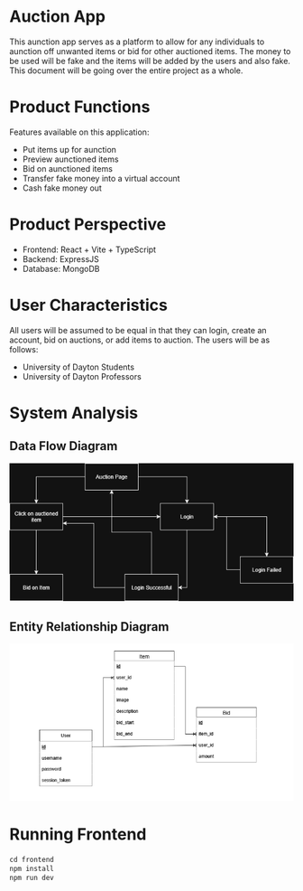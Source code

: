 # Auction App

This aunction app serves as a platform to allow for any individuals to aunction off unwanted items or bid for other auctioned items. The money to be used will be fake and the items will be added by the users and also fake. This document will be going over the entire project as a whole.

# Product Functions

Features available on this application:

- Put items up for aunction
- Preview aunctioned items
- Bid on aunctioned items
- Transfer fake money into a virtual account
- Cash fake money out

# Product Perspective

- Frontend: React + Vite + TypeScript
- Backend: ExpressJS
- Database: MongoDB

# User Characteristics

All users will be assumed to be equal in that they can login, create an account, bid on auctions, or add items to auction. The users will be as follows:

- University of Dayton Students
- University of Dayton Professors

# System Analysis

## Data Flow Diagram

![Data Flow Diagram](./Flow_diagram.drawio.png)

## Entity Relationship Diagram

![Entity Relationship Diagram](./Entity_Relationship_Diagram.png)

# Running Frontend

```
cd frontend
npm install
npm run dev
```
